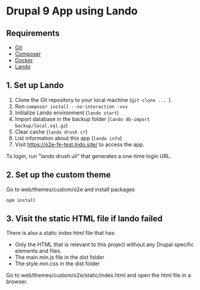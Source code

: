 # Drupal 9 App using Lando

## Requirements

- [Git](https://git-scm.com/downloads)
- [Composer](https://getcomposer.org/download/)
- [Docker](https://docs.docker.com/engine/installation/)
- [Lando](https://lando.dev/)

## 1. Set up Lando
1. Clone the Git repository to your local machine (`git clone ... `).
2. Run `composer install --no-interaction -vvv`
3. Initialize Lando environment (`lando start`)
4. Import database in the backup folder (`lando db-import backup/local.sql.gz`)
5. Clear cache (`lando drush cr`)
6. List information about this app (`lando info`)
7. Visit https://o2e-fe-test.lndo.site/ to access the app.

To login, run "lando drush uli" that generates a one-time login URL.
## 2. Set up the custom theme
Go to web/themes/custom/o2e and install packages
```shell
npm install
```

## 3. Visit the static HTML file if lando failed
There is also a static index html file that has:
- Only the HTML that is relevant to this project without any Drupal specific elements and files.
- The main.min.js file in the dist folder
- The style.min.css in the dist folder

Go to web/themes/custom/o2e/static/index.html and open the html file in a browser.
